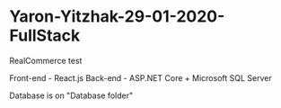 # Yaron-Yitzhak-29-01-2020-FullStack
RealCommerce test

Front-end - React.js
Back-end - ASP.NET Core + Microsoft SQL Server

Database is on "Database folder"
